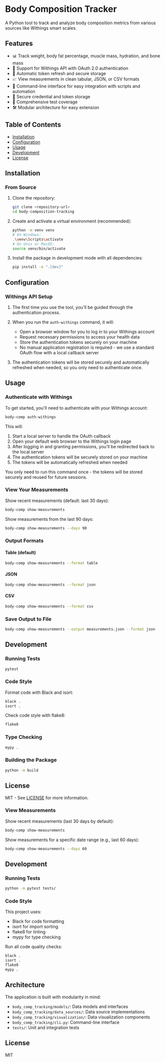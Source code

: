 # Body Composition Tracker

A Python tool to track and analyze body composition metrics from various sources like Withings smart scales.

## Features

- 📊 Track weight, body fat percentage, muscle mass, hydration, and bone mass
- 🔄 Support for Withings API with OAuth 2.0 authentication
- 🔄 Automatic token refresh and secure storage
- 📈 View measurements in clean tabular, JSON, or CSV formats
- 🚀 Command-line interface for easy integration with scripts and automation
- 🔐 Secure credential and token storage
- 🧪 Comprehensive test coverage
- 🛠️ Modular architecture for easy extension

## Table of Contents

- [Installation](#installation)
- [Configuration](#configuration)
- [Usage](#usage)
- [Development](#development)
- [License](#license)

## Installation

### From Source

1. Clone the repository:
   ```bash
   git clone <repository-url>
   cd body-composition-tracking
   ```

2. Create and activate a virtual environment (recommended):
   ```bash
   python -m venv venv
   # On Windows:
   .\venv\Scripts\activate
   # On Unix or MacOS:
   source venv/bin/activate
   ```

3. Install the package in development mode with all dependencies:
   ```bash
   pip install -e ".[dev]"
   ```

## Configuration

### Withings API Setup

1. The first time you use the tool, you'll be guided through the authentication process.
2. When you run the `auth-withings` command, it will:
   - Open a browser window for you to log in to your Withings account
   - Request necessary permissions to access your health data
   - Store the authentication tokens securely on your machine
   - No manual application registration is required - we use a standard OAuth flow with a local callback server

3. The authentication tokens will be stored securely and automatically refreshed when needed, so you only need to authenticate once.

## Usage

### Authenticate with Withings

To get started, you'll need to authenticate with your Withings account:

```bash
body-comp auth-withings
```

This will:
1. Start a local server to handle the OAuth callback
2. Open your default web browser to the Withings login page
3. After logging in and granting permissions, you'll be redirected back to the local server
4. The authentication tokens will be securely stored on your machine
5. The tokens will be automatically refreshed when needed

You only need to run this command once - the tokens will be stored securely and reused for future sessions.

### View Your Measurements

Show recent measurements (default: last 30 days):

```bash
body-comp show-measurements
```

Show measurements from the last 90 days:

```bash
body-comp show-measurements --days 90
```

### Output Formats

#### Table (default)

```bash
body-comp show-measurements --format table
```

#### JSON

```bash
body-comp show-measurements --format json
```

#### CSV

```bash
body-comp show-measurements --format csv
```

### Save Output to File

```bash
body-comp show-measurements --output measurements.json --format json
```

## Development

### Running Tests

```bash
pytest
```

### Code Style

Format code with Black and isort:

```bash
black .
isort .
```

Check code style with flake8:

```bash
flake8
```

### Type Checking

```bash
mypy .
```

### Building the Package

```bash
python -m build
```

## License

MIT - See [LICENSE](LICENSE) for more information.

### View Measurements

Show recent measurements (last 30 days by default):
```bash
body-comp show-measurements
```

Show measurements for a specific date range (e.g., last 60 days):
```bash
body-comp show-measurements --days 60
```

## Development

### Running Tests

```bash
python -m pytest tests/
```

### Code Style

This project uses:
- Black for code formatting
- isort for import sorting
- flake8 for linting
- mypy for type checking

Run all code quality checks:
```bash
black .
isort .
flake8
mypy .
```

## Architecture

The application is built with modularity in mind:

- `body_comp_tracking/models/`: Data models and interfaces
- `body_comp_tracking/data_sources/`: Data source implementations
- `body_comp_tracking/visualization/`: Data visualization components
- `body_comp_tracking/cli.py`: Command-line interface
- `tests/`: Unit and integration tests

## License

MIT
